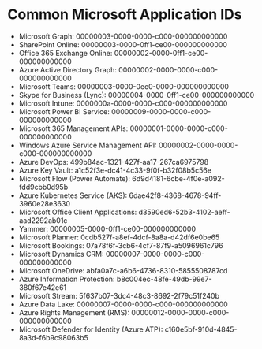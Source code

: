 # Common Microsoft Application IDs

- Microsoft Graph: 00000003-0000-0000-c000-000000000000
- SharePoint Online: 00000003-0000-0ff1-ce00-000000000000
- Office 365 Exchange Online: 00000002-0000-0ff1-ce00-000000000000
- Azure Active Directory Graph: 00000002-0000-0000-c000-000000000000
- Microsoft Teams: 00000003-0000-0ec0-0000-000000000000
- Skype for Business (Lync): 00000004-0000-0ff1-ce00-000000000000
- Microsoft Intune: 0000000a-0000-0000-c000-000000000000
- Microsoft Power BI Service: 00000009-0000-0000-c000-000000000000
- Microsoft 365 Management APIs: 00000001-0000-0000-c000-000000000000
- Windows Azure Service Management API: 00000002-0000-0000-c000-000000000000
- Azure DevOps: 499b84ac-1321-427f-aa17-267ca6975798
- Azure Key Vault: a1c52f3e-dc41-4c33-9f0f-b32f08b5c56e
- Microsoft Flow (Power Automate): 6d9d4181-6cbe-4f0e-a092-fdd9cbb0d95b
- Azure Kubernetes Service (AKS): 6dae42f8-4368-4678-94ff-3960e28e3630
- Microsoft Office Client Applications: d3590ed6-52b3-4102-aeff-aad2292ab01c
- Yammer: 00000005-0000-0ff1-ce00-000000000000
- Microsoft Planner: 0cdb527f-a8ef-4dcf-8a8a-d42df6e0be65
- Microsoft Bookings: 07a78f6f-3cb6-4cf7-87f9-a5096961c796
- Microsoft Dynamics CRM: 00000007-0000-0000-c000-000000000000
- Microsoft OneDrive: abfa0a7c-a6b6-4736-8310-5855508787cd
- Azure Information Protection: b8c004ec-48fe-49db-99e7-380f67e42e61
- Microsoft Stream: 5f637b07-3dc4-48c3-8692-2f79c51f240b
- Azure Data Lake: 00000007-0000-0000-c000-000000000000
- Azure Rights Management (RMS): 00000012-0000-0000-c000-000000000000
- Microsoft Defender for Identity (Azure ATP): c160e5bf-910d-4845-8a3d-f6b9c98063b5
